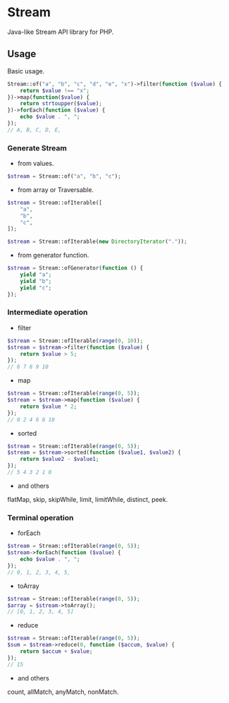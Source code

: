 # Stream

Java-like Stream API library for PHP.

## Usage

Basic usage.

```php
Stream::of("a", "b", "c", "d", "e", "x")->filter(function ($value) {
    return $value !== "x";
})->map(function($value) {
    return strtoupper($value);
})->forEach(function ($value) {
    echo $value . ", ";
});
// A, B, C, D, E,
```

### Generate Stream

* from values.

```php
$stream = Stream::of("a", "b", "c");
```

* from array or Traversable.

```php
$stream = Stream::ofIterable([
    "a",
    "b",
    "c",
]);
```

```php
$stream = Stream::ofIterable(new DirectoryIterator("."));
```

* from generator function.

```php
$stream = Stream::ofGenerator(function () {
    yield "a";
    yield "b";
    yield "c";
});
```
### Intermediate operation

* filter

```php
$stream = Stream::ofIterable(range(0, 10));
$stream = $stream->filter(function ($value) {
    return $value > 5;
});
// 6 7 8 9 10
```

* map

```php
$stream = Stream::ofIterable(range(0, 5));
$stream = $stream->map(function ($value) {
    return $value * 2;
});
// 0 2 4 6 8 10
```

* sorted

```php
$stream = Stream::ofIterable(range(0, 5));
$stream = $stream->sorted(function ($value1, $value2) {
    return $value2 - $value1;
});
// 5 4 3 2 1 0
```

* and others

flatMap, skip, skipWhile, limit, limitWhile, distinct, peek.

### Terminal operation

* forEach

```php
$stream = Stream::ofIterable(range(0, 5));
$stream->forEach(function ($value) {
    echo $value . ", ";
});
// 0, 1, 2, 3, 4, 5,
```

* toArray

```php
$stream = Stream::ofIterable(range(0, 5));
$array = $stream->toArray();
// [0, 1, 2, 3, 4, 5]
```

* reduce

```php
$stream = Stream::ofIterable(range(0, 5));
$sum = $stream->reduce(0, function ($accum, $value) {
    return $accum + $value;
});
// 15
```

* and others

count, allMatch, anyMatch, nonMatch.
